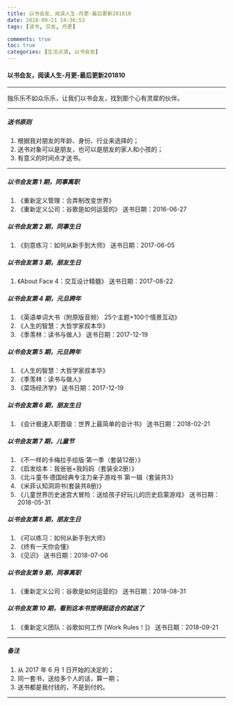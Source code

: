 ```yaml
---
title: 以书会友，阅读人生-月更-最后更新201810
date: 2018-09-21 14:36:53
tags: [读书, 交友, 月更]

comments: true
toc: true
categories: [生活点滴, 以书会友]
---
```


#### 以书会友，阅读人生-月更-最后更新201810
---

>
独乐乐不如众乐乐，让我们以书会友，找到那个心有灵犀的伙伴。
>
---

##### 送书原则
>
1. 根据我对朋友的年龄、身份、行业来选择的；
2. 送书对象可以是朋友，也可以是朋友的家人和小孩的；
3. 有意义的时间点才送书。
>

---
##### 以书会友第 1 期，同事离职
>
1. 《重新定义管理：合弄制改变世界》
2. 《重新定义公司：谷歌是如何运营的》
送书日期：2016-06-27
>
##### 以书会友第 2 期，同事生日
>
1. 《刻意练习：如何从新手到大师》
送书日期：2017-06-05
>
##### 以书会友第 3 期，朋友生日
>
1. 《About Face 4：交互设计精髓》
送书日期：2017-08-22
>
##### 以书会友第 4 期，元旦跨年
>
1. 《英语单词大书（附原版音频） 25个主题+100个情景互动》
2. 《人生的智慧：大哲学家叔本华》
3. 《季羡林：读书与做人》
送书日期：2017-12-19
>
#####  以书会友第 5 期，元旦跨年
>
1. 《人生的智慧：大哲学家叔本华》
2. 《季羡林：读书与做人》
3. 《菜场经济学》
送书日期：2017-12-19
>
##### 以书会友第 6 期，朋友生日
>
1. 《会计极速入职晋级：世界上最简单的会计书》
送书日期：2018-02-21
>
#####  以书会友第 7 期，儿童节
>
1. 《不一样的卡梅拉手绘版·第一季（套装12册）》
2. 《启发绘本：我爸爸+我妈妈（套装全2册）》
3. 《北斗童书·德国经典专注力亲子游戏书 第一辑（套装共3》
4. 《米菲认知洞洞书(套装共8册)》
5. 《儿童世界历史迷宫大冒险：送给孩子好玩儿的历史启蒙游戏》
送书日期：2018-05-31
>
#####  以书会友第 8 期，朋友生日
>
1. 《可以练习：如何从新手到大师》
2. 《终有一天你会懂》
3. 《见识》
送书日期：2018-07-06
>
#####  以书会友第 9 期，同事离职
>
1. 《重新定义公司：谷歌是如何运营的》
送书日期：2018-08-31
>

#####  以书会友第 10 期，看到这本书觉得挺适合的就送了
>
1. 《重新定义团队：谷歌如何工作 [Work Rules！]》
送书日期：2018-09-21
>

---
##### 备注
>
1. 从 2017 年 6 月 1 日开始的决定的；
2. 同一套书，送给多个人的话，算一期；
3. 送书都是我付钱的，不是到付的。
>

---
